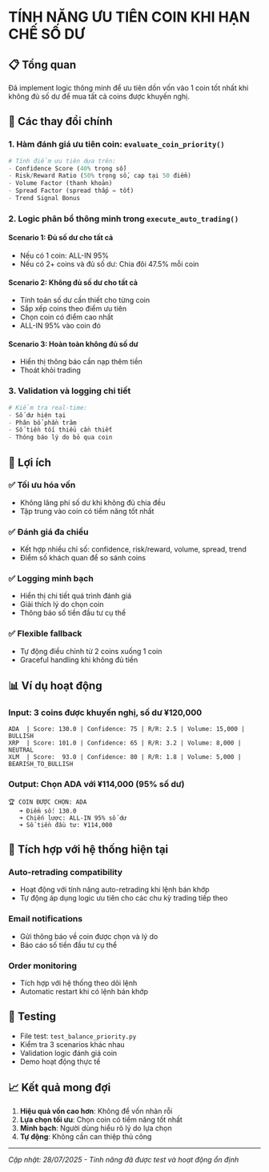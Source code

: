 # TÍNH NĂNG ƯU TIÊN COIN KHI HẠN CHẾ SỐ DƯ

## 📋 Tổng quan
Đã implement logic thông minh để ưu tiên dồn vốn vào 1 coin tốt nhất khi không đủ số dư để mua tất cả coins được khuyến nghị.

## 🔧 Các thay đổi chính

### 1. Hàm đánh giá ưu tiên coin: `evaluate_coin_priority()`
```python
# Tính điểm ưu tiên dựa trên:
- Confidence Score (40% trọng số)
- Risk/Reward Ratio (50% trọng số, cap tại 50 điểm)
- Volume Factor (thanh khoản)
- Spread Factor (spread thấp = tốt)
- Trend Signal Bonus
```

### 2. Logic phân bổ thông minh trong `execute_auto_trading()`

#### Scenario 1: Đủ số dư cho tất cả
- Nếu có 1 coin: ALL-IN 95%
- Nếu có 2+ coins và đủ số dư: Chia đôi 47.5% mỗi coin

#### Scenario 2: Không đủ số dư cho tất cả
- Tính toán số dư cần thiết cho từng coin
- Sắp xếp coins theo điểm ưu tiên
- Chọn coin có điểm cao nhất
- ALL-IN 95% vào coin đó

#### Scenario 3: Hoàn toàn không đủ số dư
- Hiển thị thông báo cần nạp thêm tiền
- Thoát khỏi trading

### 3. Validation và logging chi tiết
```python
# Kiểm tra real-time:
- Số dư hiện tại
- Phân bổ phần trăm
- Số tiền tối thiểu cần thiết
- Thông báo lý do bỏ qua coin
```

## 🎯 Lợi ích

### ✅ Tối ưu hóa vốn
- Không lãng phí số dư khi không đủ chia đều
- Tập trung vào coin có tiềm năng tốt nhất

### ✅ Đánh giá đa chiều
- Kết hợp nhiều chỉ số: confidence, risk/reward, volume, spread, trend
- Điểm số khách quan để so sánh coins

### ✅ Logging minh bạch
- Hiển thị chi tiết quá trình đánh giá
- Giải thích lý do chọn coin
- Thông báo số tiền đầu tư cụ thể

### ✅ Flexible fallback
- Tự động điều chỉnh từ 2 coins xuống 1 coin
- Graceful handling khi không đủ tiền

## 📊 Ví dụ hoạt động

### Input: 3 coins được khuyến nghị, số dư ¥120,000
```
ADA  | Score: 130.0 | Confidence: 75 | R/R: 2.5 | Volume: 15,000 | BULLISH
XRP  | Score: 101.0 | Confidence: 65 | R/R: 3.2 | Volume: 8,000 | NEUTRAL  
XLM  | Score:  93.0 | Confidence: 80 | R/R: 1.8 | Volume: 5,000 | BEARISH_TO_BULLISH
```

### Output: Chọn ADA với ¥114,000 (95% số dư)
```
🏆 COIN ĐƯỢC CHỌN: ADA
   ➜ Điểm số: 130.0
   ➜ Chiến lược: ALL-IN 95% số dư
   ➜ Số tiền đầu tư: ¥114,000
```

## 🔄 Tích hợp với hệ thống hiện tại

### Auto-retrading compatibility
- Hoạt động với tính năng auto-retrading khi lệnh bán khớp
- Tự động áp dụng logic ưu tiên cho các chu kỳ trading tiếp theo

### Email notifications
- Gửi thông báo về coin được chọn và lý do
- Báo cáo số tiền đầu tư cụ thể

### Order monitoring
- Tích hợp với hệ thống theo dõi lệnh
- Automatic restart khi có lệnh bán khớp

## 🧪 Testing
- File test: `test_balance_priority.py`
- Kiểm tra 3 scenarios khác nhau
- Validation logic đánh giá coin
- Demo hoạt động thực tế

## 📈 Kết quả mong đợi
1. **Hiệu quả vốn cao hơn**: Không để vốn nhàn rỗi
2. **Lựa chọn tối ưu**: Chọn coin có tiềm năng tốt nhất
3. **Minh bạch**: Người dùng hiểu rõ lý do lựa chọn
4. **Tự động**: Không cần can thiệp thủ công

---
*Cập nhật: 28/07/2025 - Tính năng đã được test và hoạt động ổn định*

